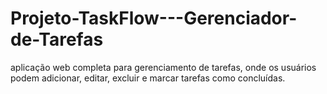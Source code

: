 # Projeto-TaskFlow---Gerenciador-de-Tarefas
aplicação web completa para gerenciamento de tarefas, onde os usuários podem adicionar, editar, excluir e marcar tarefas como concluídas. 
